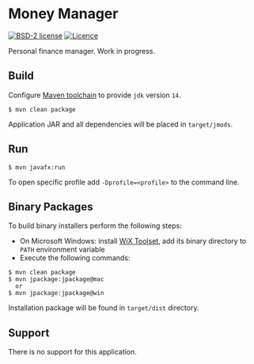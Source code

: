# Money Manager

[![BSD-2 license](https://img.shields.io/badge/License-BSD--2-informational.svg)](LICENSE)
[![Licence](https://img.shields.io/badge/Java-14-orange?logo=java)](https://www.oracle.com/java/technologies/javase-downloads.html)

Personal finance manager. Work in progress.

## Build

Configure [Maven toolchain](http://maven.apache.org/guides/mini/guide-using-toolchains.html) to provide ```jdk``` version ```14```.

```shell script
$ mvn clean package
```

Application JAR and all dependencies will be placed in ```target/jmods```.

## Run

```shell script
$ mvn javafx:run
```

To open specific profile add ```-Dprofile=<profile>``` to the command line.

## Binary Packages

To build binary installers perform the following steps:
* On Microsoft Windows: install [WiX Toolset](https://wixtoolset.org/releases/), add its binary directory to ```PATH``` 
environment variable
* Execute the following commands:

```shell script
$ mvn clean package
$ mvn jpackage:jpackage@mac
  or
$ mvn jpackage:jpackage@win
```

Installation package will be found in ```target/dist``` directory.

## Support

There is no support for this application.